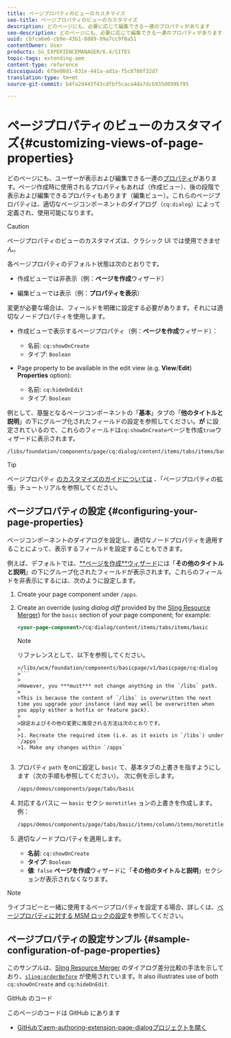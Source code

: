 ```yaml
---
title: ページプロパティのビューのカスタマイズ
seo-title: ページプロパティのビューのカスタマイズ
description: どのページにも、必要に応じて編集できる一連のプロパティがあります
seo-description: どのページにも、必要に応じて編集できる一連のプロパティがあります
uuid: cbfca6e6-cb9e-43b1-8889-09a7cc9f8a51
contentOwner: User
products: SG_EXPERIENCEMANAGER/6.4/SITES
topic-tags: extending-aem
content-type: reference
discoiquuid: 6f8e08d1-831e-441a-ad1a-f5c8788f32d7
translation-type: tm+mt
source-git-commit: b4fa2d443f43cdfbf5caca4da7dcb935d099b795

---
```



# ページプロパティのビューのカスタマイズ{#customizing-views-of-page-properties}

どのページにも、ユーザーが表示および編集できる一連の[プロパティ](/help/sites-authoring/editing-page-properties.md)があります。ページ作成時に使用されるプロパティもあれば（作成ビュー）、後の段階で表示および編集できるプロパティもあります（編集ビュー）。これらのページプロパティは、適切なページコンポーネントのダイアログ（`cq:dialog`）によって定義され、使用可能になります。

>[!CAUTION]
>
>ページプロパティのビューのカスタマイズは、クラシック UI では使用できません。

各ページプロパティのデフォルト状態は次のとおりです。

* 作成ビューでは非表示（例：**ページを作成**&#x200B;ウィザード）

* 編集ビューでは表示（例：**プロパティを表示**）

変更が必要な場合は、フィールドを明確に設定する必要があります。それには適切なノードプロパティを使用します。

* 作成ビューで表示するページプロパティ（例：**ページを作成**&#x200B;ウィザード）：

   * 名前: `cq:showOnCreate`
   * タイプ: `Boolean`

* Page property to be available in the edit view (e.g. **View**/**Edit**) **Properties** option):

   * 名前: `cq:hideOnEdit`
   * タイプ: `Boolean`

例として、基盤となるページコンポーネントの「**基本**」タブの「**他のタイトルと説明**」の下にグループ化されたフィールドの設定を参照してください。**が** に設定されているので、これらのフィールドは`cq:showOnCreate`ページを作成`true`ウィザードに表示されます。

```xml
/libs/foundation/components/page/cq:dialog/content/items/tabs/items/basic/items/column/items/moretitles
```

>[!TIP]
>
>ページプロパティ [のカスタマイズのガイドについては](https://docs.adobe.com/content/help/en/experience-manager-learn/sites/developing/page-properties-technical-video-develop.html) 、「ページプロパティの拡張」チュートリアルを参照してください。

## ページプロパティの設定 {#configuring-your-page-properties}

ページコンポーネントのダイアログを設定し、適切なノードプロパティを適用することによって、表示するフィールドを設定することもできます。

例えば、デフォルトでは、[**ページを作成&#x200B;**ウィザード](/help/sites-authoring/managing-pages.md#creating-a-new-page)には「**&#x200B;その他のタイトルと説明&#x200B;**」の下にグループ化されたフィールドが表示されます。これらのフィールドを非表示にするには、次のように設定します。

1. Create your page component under `/apps`.
1. Create an override (using *dialog diff* provided by the [Sling Resource Merger](/help/sites-developing/sling-resource-merger.md)) for the `basic` section of your page component; for example:

   ```xml
   <your-page-component>/cq:dialog/content/items/tabs/items/basic
   ```

   >[!NOTE]
   >
   >リファレンスとして、以下を参照してください。
   >
   >
   ```
   >/libs/wcm/foundation/components/basicpage/v1/basicpage/cq:dialog
   >```
   >
   >However, you ***must*** not change anything in the `/libs` path.
   >
   >This is because the content of `/libs` is overwritten the next time you upgrade your instance (and may well be overwritten when you apply either a hotfix or feature pack).
   >
   >設定およびその他の変更に推奨される方法は次のとおりです。
   >
   >1. Recreate the required item (i.e. as it exists in `/libs`) under `/apps`
   >1. Make any changes within `/apps`


1. プロパティ `path` をonに設定し `basic` て、基本タブの上書きを指すようにします（次の手順も参照してください）。 次に例を示します。

   ```xml
   /apps/demos/components/page/tabs/basic
   ```

1. 対応するパスに — `basic` セクシ `moretitles` ョンの上書きを作成します。例：

   ```xml
   /apps/demos/components/page/tabs/basic/items/column/items/moretitles
   ```

1. 適切なノードプロパティを適用します。

   * **名前**: `cq:showOnCreate`
   * **タイプ**: `Boolean`
   * **値**: `false`
   **ページを作成**&#x200B;ウィザードに「**その他のタイトルと説明**」セクションが表示されなくなります。

>[!NOTE]
>
>ライブコピーと一緒に使用するページプロパティを設定する場合、詳しくは、[ページプロパティに対する MSM ロックの設定](/help/sites-developing/extending-msm.md#configuring-msm-locks-on-page-properties-touch-enabled-ui)を参照してください。

## ページプロパティの設定サンプル {#sample-configuration-of-page-properties}

このサンプルは、[Sling Resource Merger](/help/sites-developing/sling-resource-merger.md) のダイアログ差分比較の手法を示しており、[`sling:orderBefore`](/help/sites-developing/sling-resource-merger.md#properties) が使用されています。It also illustrates use of both `cq:showOnCreate` and `cq:hideOnEdit`.

GitHub のコード

このページのコードは GitHub にあります

* [GitHubでaem-authoring-extension-page-dialogプロジェクトを開く](https://github.com/Adobe-Marketing-Cloud/aem-authoring-extension-page-dialog)
